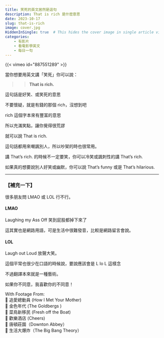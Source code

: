```yaml
---
title: 笑死的英文居然是這句
description: That is rich 是什麼意思
date: 2023-10-17
slug: that-is-rich
image: cover.jpg
HiddenInSingle: true  # This hides the cover image in single article view
categories:
    - 有影片
    - 看電影學英文
    - 每日一句
---
```



{{< vimeo id="887551289" >}}


當你想要用英文講「笑死」你可以說：

>> **That is rich.**

這句話是好笑、或笑死的意思

不要懷疑，就是有錢的那個 rich，沒想到吧

rich 這個字本來有豐富的意思

所以充滿笑點，讓你覺得很荒謬

就可以說 That is rich. 

這句話都用來嘲諷別人，所以吵架的時也很常用。

講 That’s rich. 的時候不一定要笑，你可以冷笑或諷刺性的講 That’s rich. 

如果真的想要說別人好笑或幽默，你可以說 That’s funny 或是 That’s hilarious.  


---

### 【補充一下】

很多朋友問 LMAO 或 LOL 行不行。

#### LMAO 

Laughing my Ass Off 笑到屁股都掉下來了

這其實也是網路用語，可是生活中很難發音，比較是網路留言會說。

#### LOL 

Laugh out Loud 放聲大笑。

這個平常也很少在口語的時候說，要說應該會是 L lo L 這樣念

不過翻譯本來就是一種藝術。

如果你不同意，我喜歡你的不同意！



With Footage From:  
🎥 追愛總動員 (How I Met Your Mother)  
🎥 金色年代 (The Goldbergs )  
🎥 菜鳥新移民 (Fresh off the Boat)  
🎥 歡樂酒店 (Cheers)  
🎥 唐頓莊園（Downton Abbey）  
🎥 生活大爆炸（The Big Bang Theory） 